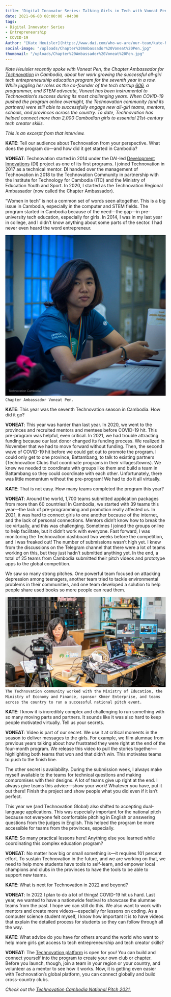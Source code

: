 ```yaml
---
title: 'Digital Innovator Series: Talking Girls in Tech with Voneat Pen'
date: 2021-06-03 08:00:00 -04:00
tags:
- Digital Innovator Series
- Entrepreneurship
- COVID-19
Author: "[Kate Heuisler](https://www.dai.com/who-we-are/our-team/kate-heuisler)"
social-image: "/uploads/Chapter%20Ambassador%20Voneat%20Pen.jpg"
thumbnail: "/uploads/Chapter%20Ambassador%20Voneat%20Pen.jpg"
---
```


*Kate Heuisler recently spoke with Voneat Pen, the Chapter Ambassador for [Technovation](https://technovationcambodia.com/) in Cambodia, about her work growing the successful all-girl tech entrepreneurship education program for the seventh year in a row. While juggling her roles as the co-founder of the tech startup [606](https://www.facebook.com/606Digital/), a programmer, and STEM advocate, Voneat has been instrumental to Technovation’s success during its most challenging years. When COVID-19 pushed the program online overnight, the Technovation community (and its partners) were still able to successfully engage new all-girl teams, mentors, schools, and provinces across the country. To date, Technovation has helped connect more than 2,000 Cambodian girls to essential 21st-century tech creator skills.*

*This is an excerpt from that interview.*

<!--more-->

**KATE**: Tell our audience about Technovation from your perspective. What does the program do—and how did it get started in Cambodia?

**VONEAT**: Technovation started in 2014 under the DAI-led [Development Innovations](https://www.development-innovations.org/) (DI) project as one of its first programs. I joined Technovation in 2017 as a technical mentor. DI handed over the management of Technovation in 2018 to the Technovation Community in partnership with the Institute for Technology for Cambodia (ITC) and the Ministry of Education Youth and Sport. In 2020, I started as the Technovation Regional Ambassador (now called the Chapter Ambassador).

“Women in tech” is not a common set of words seen altogether. This is a big issue in Cambodia, especially in the computer and STEM fields. The program started in Cambodia because of the need—the gap—in pre-university tech education, especially for girls. In 2014, I was in my last year in college, and I didn’t know anything about some parts of the sector. I had never even heard the word entrepreneur.

![Chapter Ambassador Voneat Pen.jpg](/uploads/Chapter%20Ambassador%20Voneat%20Pen.jpg)`Chapter Ambassador Voneat Pen.`

**KATE**: This year was the seventh Technovation season in Cambodia. How did it go?

**VONEAT**: This year was harder than last year. In 2020, we went to the provinces and recruited mentors and mentees before COVID-19 hit. This pre-program was helpful, even critical. In 2021, we had trouble attracting funding because our last donor changed its funding process. We realized in November that we had to move forward without funding. Then, the second wave of COVID-19 hit before we could get out to promote the program. I could only get to one province, Battambang, to talk to existing partners (Technovation Clubs that coordinate programs in their villages/towns). We knew we needed to coordinate with groups like them and build a team in Battambang so they could coordinate with each other. Unfortunately, there was little momentum without the pre-program! We had to do it all virtually.

**KATE**: That is not easy. How many teams completed the program this year?

**VONEAT**: Around the world, 1,700 teams submitted application packages from more than 60 countries! In Cambodia, we started with 39 teams this year—the lack of pre-programming and promotion really affected us. In 2021, it was hard to connect girls to one another because of the internet, and the lack of personal connections. Mentors didn’t know how to break the ice virtually, and this was challenging. Sometimes I joined the groups online to help facilitate, but it didn’t work with everyone. Fast forward, I was monitoring the Technovation dashboard two weeks before the competition, and I was freaked out! The number of submissions wasn’t high yet. I knew from the discussions on the Telegram channel that there were a lot of teams working on this, but they just hadn’t submitted anything yet. In the end, a total of 25 teams from Cambodia submitted their pitch videos and prototype apps to the global competition.

We saw so many strong pitches. One powerful team focused on attacking depression among teenagers, another team tried to tackle environmental problems in their communities, and one team developed a solution to help people share used books so more people can read them.

![Kate.jpg](/uploads/Kate.jpg)`The Technovation community worked with the Ministry of Education, the Ministry of Economy and Finance, sponsor Khmer Enterprise, and teams across the country to run a successful national pitch event.`

**KATE**: I know it is incredibly complex and challenging to run something with so many moving parts and partners. It sounds like it was also hard to keep people motivated virtually. Tell us your secrets.

**VONEAT**: Video is part of our secret. We use it at critical moments in the season to deliver messages to the girls. For example, we film alumnae from previous years talking about how frustrated they were right at the end of the four-month program. We release this video to pull the stories together—highlighting both teams that won and that didn’t win. This motivates teams to push to the finish line.

The other secret is availability. During the submission week, I always make myself available to the teams for technical questions and making compromises with their designs. A lot of teams give up right at the end. I always give teams this advice—show your work! Whatever you have, put it out there! Finish the project and show people what you did even if it isn’t perfect.

This year we (and Technovation Global) also shifted to accepting dual-language applications. This was especially important for the national pitch because not everyone felt comfortable pitching in English or answering questions from the judges in English. This helped the program be more accessible for teams from the provinces, especially.

**KATE**: So many practical lessons here! Anything else you learned while coordinating this complex education program?

**VONEAT**: No matter how big or small something is—it requires 101 percent effort. To sustain Technovation in the future, and we are working on that, we need to help more students have tools to self-learn, and empower local champions and clubs in the provinces to have the tools to be able to support new teams.

**KATE**: What is next for Technovation in 2022 and beyond?

**VONEAT**: In 2022 I plan to do a lot of things! COVID-19 hit us hard. Last year, we wanted to have a nationwide festival to showcase the alumnae teams from the past. I hope we can still do this. We also want to work with mentors and create more videos—especially for lessons on coding. As a computer science student myself, I know how important it is to have videos that explain the detailed process for students so they can follow through all the way.

**KATE**: What advice do you have for others around the world who want to help more girls get access to tech entrepreneurship and tech creator skills?

**VONEAT**: The [Technovation platform](https://technovationchallenge.org/) is open for you! You can build and connect yourself into the program to create your own club or chapter. Before you launch, though, join a team in your region or your country, and volunteer as a mentor to see how it works. Now, it is getting even easier with Technovation’s global platform, you can connect globally and build cross-country clubs.

*Check out the [Technovation Cambodia National Pitch 2021.](https://fb.watch/5ArdTQ2dmH/)*